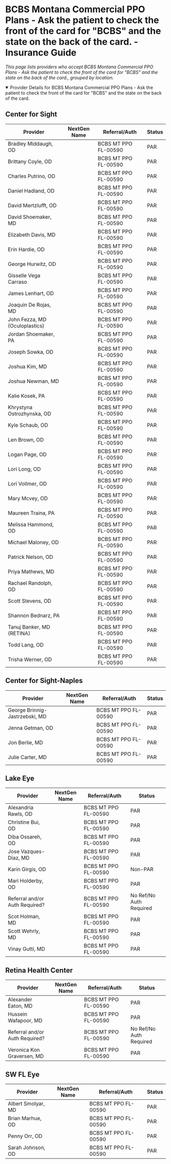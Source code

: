 # BCBS Montana Commercial PPO Plans - Ask the patient to check the front of the card for "BCBS" and the state on the back of the card. - Insurance Guide

*This page lists providers who accept BCBS Montana Commercial PPO Plans - Ask the patient to check the front of the card for "BCBS" and the state on the back of the card., grouped by location.*

<details open><summary>Provider Details for BCBS Montana Commercial PPO Plans - Ask the patient to check the front of the card for "BCBS" and the state on the back of the card.</summary>

## Center for Sight

| Provider | NextGen Name | Referral/Auth | Status |
|----------|-------------|--------------|--------|
| Bradley Middaugh, OD |  | BCBS MT PPO FL-00590 | PAR |
| Brittany Coyle, OD |  | BCBS MT PPO FL-00590 | PAR |
| Charles Putrino, OD |  | BCBS MT PPO FL-00590 | PAR |
| Daniel Hadland, OD |  | BCBS MT PPO FL-00590 | PAR |
| David Mertzlufft, OD |  | BCBS MT PPO FL-00590 | PAR |
| David Shoemaker, MD |  | BCBS MT PPO FL-00590 | PAR |
| Elizabeth Davis, MD |  | BCBS MT PPO FL-00590 | PAR |
| Erin Hardie, OD |  | BCBS MT PPO FL-00590 | PAR |
| George Hurwitz, OD |  | BCBS MT PPO FL-00590 | PAR |
| Gisselle Vega Carraso |  | BCBS MT PPO FL-00590 | PAR |
| James Lenhart, OD |  | BCBS MT PPO FL-00590 | PAR |
| Joaquin De Rojas, MD |  | BCBS MT PPO FL-00590 | PAR |
| John Fezza, MD (Oculoplastics) |  | BCBS MT PPO FL-00590 | PAR |
| Jordan Shoemaker, PA |  | BCBS MT PPO FL-00590 | PAR |
| Joseph Sowka, OD |  | BCBS MT PPO FL-00590 | PAR |
| Joshua Kim, MD |  | BCBS MT PPO FL-00590 | PAR |
| Joshua Newman, MD |  | BCBS MT PPO FL-00590 | PAR |
| Kalie Kosek, PA |  | BCBS MT PPO FL-00590 | PAR |
| Khrystyna Ostrozhynska, OD |  | BCBS MT PPO FL-00590 | PAR |
| Kyle Schaub, OD |  | BCBS MT PPO FL-00590 | PAR |
| Len Brown, OD |  | BCBS MT PPO FL-00590 | PAR |
| Logan Page, OD |  | BCBS MT PPO FL-00590 | PAR |
| Lori Long, OD |  | BCBS MT PPO FL-00590 | PAR |
| Lori Vollmer, OD |  | BCBS MT PPO FL-00590 | PAR |
| Mary Mcvey, OD |  | BCBS MT PPO FL-00590 | PAR |
| Maureen Traina, PA |  | BCBS MT PPO FL-00590 | PAR |
| Melissa Hammond, OD |  | BCBS MT PPO FL-00590 | PAR |
| Michael Maloney, OD |  | BCBS MT PPO FL-00590 | PAR |
| Patrick Nelson, OD |  | BCBS MT PPO FL-00590 | PAR |
| Priya Mathews, MD |  | BCBS MT PPO FL-00590 | PAR |
| Rachael Randolph, OD |  | BCBS MT PPO FL-00590 | PAR |
| Scott Stevens, OD |  | BCBS MT PPO FL-00590 | PAR |
| Shannon Bednarz, PA |  | BCBS MT PPO FL-00590 | PAR |
| Tanuj Banker, MD (RETINA) |  | BCBS MT PPO FL-00590 | PAR |
| Todd Lang, OD |  | BCBS MT PPO FL-00590 | PAR |
| Trisha Werner, OD |  | BCBS MT PPO FL-00590 | PAR |

## Center for Sight-Naples

| Provider | NextGen Name | Referral/Auth | Status |
|----------|-------------|--------------|--------|
| George Brinnig-Jastrzebski, MD |  | BCBS MT PPO FL-00590 | PAR |
| Jenna Getman, OD |  | BCBS MT PPO FL-00590 | PAR |
| Jon Berlie, MD |  | BCBS MT PPO FL-00590 | PAR |
| Julie Carter, MD |  | BCBS MT PPO FL-00590 | PAR |

## Lake Eye 

| Provider | NextGen Name | Referral/Auth | Status |
|----------|-------------|--------------|--------|
| Alexandria Rawls, OD |  | BCBS MT PPO FL-00590 | PAR |
| Christine Bui, OD |  | BCBS MT PPO FL-00590 | PAR |
| Diba Ossareh, OD |  | BCBS MT PPO FL-00590 | PAR |
| Jose Vazques-Diaz, MD |  | BCBS MT PPO FL-00590 | PAR |
| Karin Girgis, OD |  | BCBS MT PPO FL-00590 | Non-PAR |
| Mari Holderby, OD |  | BCBS MT PPO FL-00590 | PAR |
| Referral and/or Auth Required? |  | BCBS MT PPO FL-00590 | No Ref/No Auth Required |
| Scot Holman, MD |  | BCBS MT PPO FL-00590 | PAR |
| Scott Wehrly, MD |  | BCBS MT PPO FL-00590 | PAR |
| Vinay Gutti, MD |  | BCBS MT PPO FL-00590 | PAR |

## Retina Health Center

| Provider | NextGen Name | Referral/Auth | Status |
|----------|-------------|--------------|--------|
| Alexander Eaton, MD |  | BCBS MT PPO FL-00590 | PAR |
| Hussein Wafapoor, MD |  | BCBS MT PPO FL-00590 | PAR |
| Referral and/or Auth Required? |  | BCBS MT PPO FL-00590 | No Ref/No Auth Required |
| Veronica Kon Graversen, MD |  | BCBS MT PPO FL-00590 | PAR |

## SW FL Eye

| Provider | NextGen Name | Referral/Auth | Status |
|----------|-------------|--------------|--------|
| Albert Smolyar, MD |  | BCBS MT PPO FL-00590 | PAR |
| Brian Marhue, OD |  | BCBS MT PPO FL-00590 | PAR |
| Penny Orr, OD |  | BCBS MT PPO FL-00590 | PAR |
| Sarah Johnson, OD |  | BCBS MT PPO FL-00590 | PAR |

</details>

